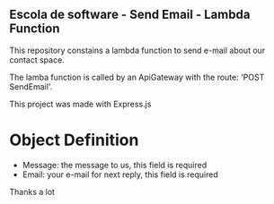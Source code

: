 ## Escola de software - Send Email  - Lambda Function

This repository constains a lambda function to send e-mail about our contact space.

The lamba function is called by an ApiGateway with the route: 'POST SendEmail'.

This project was made with Express.js

# Object Definition
- Message: the message to us, this field is required
- Email: your e-mail for next reply, this field is required

Thanks a lot